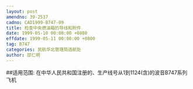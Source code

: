```yaml
---
layout: post
amendno: 39-2537
cadno: CAD1999-B747-09
title: 检查中央燃油箱的导线和附件
date: 1999-05-10 00:00:00 +0800
effdate: 1999-05-11 00:00:00 +0800
tag: B747
categories: 民航华北管理局适航处
author: 邵仁明
---
```


##适用范围:
在中华人民共和国注册的、生产线号从1到1124(含)的波音B747系列飞机

